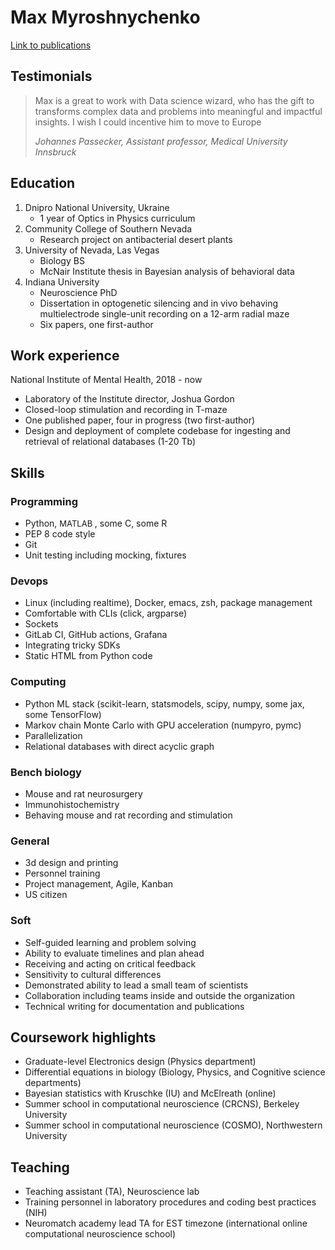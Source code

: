 # Max Myroshnychenko
[Link to publications](https://scholar.google.com/citations?user=hpzb2HkAAAAJ&hl=en)
## Testimonials
> Max is a great to work with Data science wizard, who has the gift to transforms complex data and problems into meaningful and impactful insights. I wish I could incentive him to move to Europe
> 
> _Johannes Passecker, Assistant professor, Medical University Innsbruck_
## Education 
1. Dnipro National University, Ukraine 
	- 1 year of Optics in Physics curriculum
2. Community College of Southern Nevada 
  	- Research project on antibacterial desert plants 
4. University of Nevada, Las Vegas
	- Biology BS
	- McNair Institute thesis in Bayesian analysis of behavioral data
5. Indiana University
	- Neuroscience PhD
	- Dissertation in optogenetic silencing and in vivo behaving multielectrode single-unit recording on a 12-arm radial maze
	- Six papers, one first-author
## Work experience
National Institute of Mental Health, 2018 - now
- Laboratory of the Institute director, Joshua Gordon
- Closed-loop stimulation and recording in T-maze
- One published paper, four in progress (two first-author)
- Design and deployment of complete codebase for ingesting and retrieval of relational databases (1-20 Tb)

## Skills
### Programming
- Python, <font size="2"> MATLAB </font>, some C, some R  
- PEP 8 code style
- Git
- Unit testing including mocking, fixtures
### Devops
- Linux (including realtime), Docker, emacs, zsh, package management
- Comfortable with CLIs (click, argparse)
- Sockets
- GitLab CI, GitHub actions, Grafana 
- Integrating tricky SDKs
- Static HTML from Python code
### Computing
- Python ML stack (scikit-learn, statsmodels, scipy, numpy, some jax, some TensorFlow)
- Markov chain Monte Carlo with GPU acceleration (numpyro, pymc)
- Parallelization 
- Relational databases with direct acyclic graph
### Bench biology
- Mouse and rat neurosurgery
- Immunohistochemistry
- Behaving mouse and rat recording and stimulation
### General 
- 3d design and printing
- Personnel training
- Project management, Agile, Kanban
- US citizen
### Soft 
- Self-guided learning and problem solving
- Ability to evaluate timelines and plan ahead
- Receiving and acting on critical feedback
- Sensitivity to cultural differences 
- Demonstrated ability to lead a small team of scientists 
- Collaboration including teams inside and outside the organization
- Technical writing for documentation and publications
## Coursework highlights
- Graduate-level Electronics design (Physics department)
- Differential equations in biology (Biology, Physics, and Cognitive science departments)
- Bayesian statistics with Kruschke (IU) and McElreath (online)
- Summer school in computational neuroscience (CRCNS), Berkeley University
- Summer school in computational neuroscience (COSMO), Northwestern University
## Teaching
- Teaching assistant (TA), Neuroscience lab
- Training personnel in laboratory procedures and coding best practices (NIH)
- Neuromatch academy lead TA for EST timezone (international online computational neuroscience school)

